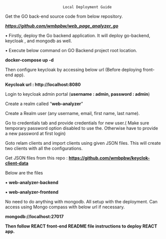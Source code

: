                               Local Deployment Guide

Get the GO back-end source code from below repository.

_**https://github.com/wmbpbw/web_page_analyzer_go**_

•
Firstly, deploy the Go backend application. It will deploy go-backend, keycloak , and mongodb as well.

•
Execute below command on GO Backend project root location.


**docker-compose up -d**


Then configure keycloak by accessing below url (Before deploying front-end app).


**Keycloak url : http://localhost:8080**


Login to keycloak admin portal (**username : admin, password : admin**)


Create a realm called “**web-analyzer**”


Create a Realm user (any username, email, first name, last name).


Go to credentials tab and provide credentials for new user.( Make sure temporary password option disabled to use the. Otherwise have to provide a new password at first login)


Goto relam clients and import clients using given JSON files. This will create two clients with all the configurations.

Get JSON files from this  repo : **https://github.com/wmbpbw/keyclok-client-data**

Below are the files

▪
**web-analyzer-backend**

▪
**web-analyzer-frontend**


No need to do anything with mongodb. All setup with the deployment. Can access using Mongo compass with below url if necessary.


**mongodb://localhost:27017**

**Then follow REACT front-end README file instructions to deploy REACT app.**
